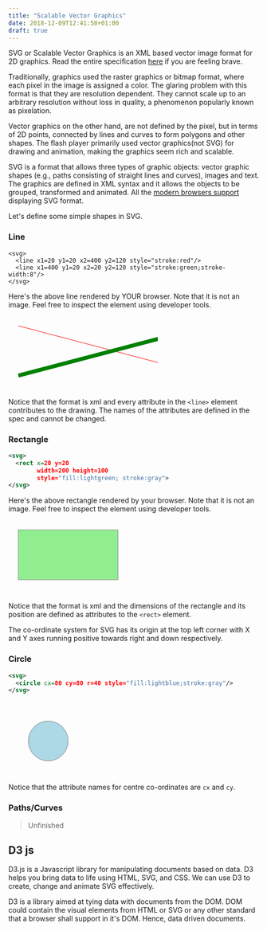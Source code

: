 ```yaml
---
title: "Scalable Vector Graphics"
date: 2018-12-09T12:41:58+01:00
draft: true
---
```


SVG or Scalable Vector Graphics is an XML based vector image format for 2D graphics. Read the entire specification  [here](https://www.w3.org/TR/SVG2/) if you are feeling brave.

Traditionally, graphics used the raster graphics or bitmap format, where each pixel in the image is assigned a color. The glaring problem with this format is that they are resolution dependent. They cannot scale up to an arbitrary resolution without loss in quality, a phenomenon popularly known as pixelation.

Vector graphics on the other hand, are not defined by the pixel, but in terms of 2D points, connected by lines and curves to form polygons and other shapes. The flash player primarily used vector graphics(not SVG) for drawing and animation, making the graphics seem rich and scalable.

SVG is a format that allows three types of graphic objects: vector graphic shapes (e.g., paths consisting of straight lines and curves), images and text.  The graphics are defined in XML syntax and it allows the objects to be grouped, transformed and animated. All the [modern browsers support](https://caniuse.com/#search=svg) displaying SVG format.

Let's define some simple shapes in SVG.

### Line

```
<svg>
  <line x1=20 y1=20 x2=400 y2=120 style="stroke:red"/>
  <line x1=400 y1=20 x2=20 y2=120 style="stroke:green;stroke-width:8"/>
</svg>
```

Here's the above line rendered by YOUR browser. Note that it is not an image. Feel free to inspect the element using developer tools.

<svg>
  <line x1=20 y1=20 x2=400 y2=120 style="stroke:red"/>
  <line x1=400 y1=20 x2=20 y2=120 style="stroke:green;stroke-width:8"/>
</svg>

Notice that the format is xml and every attribute in the `<line>` element contributes to the drawing. The names of the attributes are defined in the spec and cannot be changed.

### Rectangle

```xml
<svg>
  <rect x=20 y=20
        width=200 height=100
        style="fill:lightgreen; stroke:gray">
</svg>
```

Here's the above rectangle rendered by your browser. Note that it is not an image. Feel free to inspect the element using developer tools.

<svg>
  <rect x=20 y=20 width=200 height=100 style="fill:lightgreen; stroke:gray">
</svg>

Notice that the format is xml and the dimensions of the rectangle and its position are defined as attributes to the `<rect>` element.

The co-ordinate system for SVG has its origin at the top left corner with X and Y axes running positive towards right and down respectively.

### Circle

```xml
<svg>
  <circle cx=80 cy=80 r=40 style="fill:lightblue;stroke:gray"/>
</svg>
```

<svg>
  <circle cx=80 cy=80 r=40 style="fill:lightblue;stroke:gray"/>
</svg>

Notice that the attribute names for centre co-ordinates are `cx` and `cy`.

### Paths/Curves

> Unfinished

## D3 js

D3.js is a Javascript library for manipulating documents based on data. D3 helps you bring data to life using HTML, SVG, and CSS. We can use D3 to create, change and animate SVG effectively.

D3 is a library aimed at tying data with documents from the DOM. DOM could contain the visual elements from HTML or SVG or any other standard that a browser shall support in it's DOM. Hence, data driven documents.
